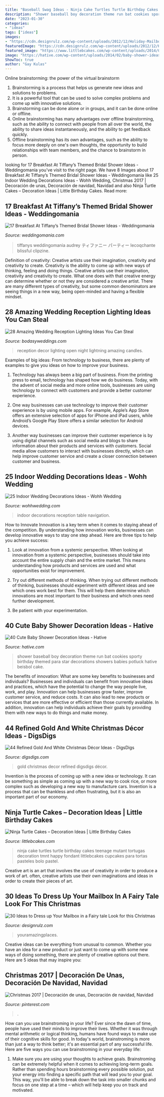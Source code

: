 ```yaml
---
title: "Baseball Swag Ideas - Ninja Cake Turtles Turtle Birthday Cakes Teenage Mutant Tortugas Decoration Tmnt Happy Fondant Littlebcakes Cupcakes Para Tortas Pasteles Bolo Pastel"
description: "Shower baseball boy decoration theme run bat cookies sporty birthday themed para star decorations showers babies potluck hative beisbol cake"
date: "2023-01-30"
categories:
- "ideas"
tags: ["ideas"]
images:
- "https://cdn.designrulz.com/wp-content/uploads/2012/12/Holiday-Mailbox-CHRISTMAS-015.jpg"
featuredImage: "https://cdn.designrulz.com/wp-content/uploads/2012/12/Holiday-Mailbox-CHRISTMAS-015.jpg"
featured_image: "https://www.littlebcakes.com/wp-content/uploads/2014/01/Teenage-Mutant-Ninja-Turtles-Birthday-Cake-755x1024.jpg"
image: "https://hative.com/wp-content/uploads/2014/02/baby-shower-ideas/baseball-baby-shower-for-boy-22.jpg"
ShowToc: true
author: "Gay Kulas"
---
```



Online brainstorming: the power of the virtual brainstorm
1. Brainstorming is a process that helps us generate new ideas and solutions to problems.
2. It is a powerful tool that can be used to solve complex problems and come up with innovative solutions.
3. Brainstorming can be done alone or in groups, and it can be done online or offline.
4. Online brainstorming has many advantages over offline brainstorming, such as the ability to connect with people from all over the world, the ability to share ideas instantaneously, and the ability to get feedback quickly.
5. Offline brainstorming has its own advantages, such as the ability to focus more deeply on one's own thoughts, the opportunity to build relationships with team members, and the chance to brainstorm in person.

	

		
looking for 17 Breakfast At Tiffany’s Themed Bridal Shower Ideas - Weddingomania you've visit to the right page. We have 8 Images about 17 Breakfast At Tiffany’s Themed Bridal Shower Ideas - Weddingomania like 25 Indoor Wedding Decorations Ideas - Wohh Wedding, Christmas 2017 | Decoración de unas, Decoración de navidad, Navidad and also Ninja Turtle Cakes – Decoration Ideas | Little Birthday Cakes. Read more:
		
    
## 17 Breakfast At Tiffany’s Themed Bridal Shower Ideas - Weddingomania

<img loading=lazy src="https://i.weddingomania.com/2016/04/17-breakfast-at-tiffanys-themed-bridal-shower-ideas-3.jpg" onerror="this.onerror=null;this.src='https://tse1.mm.bing.net/th?id=OIP.BFVNj6bqurqZEjWR-tcycwHaKq&amp;pid=15.1';" alt="17 Breakfast At Tiffany’s Themed Bridal Shower Ideas - Weddingomania">

_Source: weddingomania.com_

>tiffanys weddingomania audrey ティファニー パーティー lecoqchante blissful clipzine. 

	

Definition of creativity: Creative artists use their imagination, creativity and creativity to create.
Creativity is the ability to come up with new ways of thinking, feeling and doing things. Creative artists use their imagination, creativity and creativity to create. What one does with that creative energy can determine whether or not they are considered a creative artist. There are many different types of creativity, but some common denominators are seeing things in a new way, being open-minded and having a flexible mindset.

    
## 28 Amazing Wedding Reception Lighting Ideas You Can Steal

<img loading=lazy src="https://bodasyweddings.com/wp-content/uploads/2018/01/lightning-wedding-decor-ideas.jpg" onerror="this.onerror=null;this.src='https://tse1.mm.bing.net/th?id=OIP._8DwzsVqvbsmglYWW3YrrwHaLH&amp;pid=15.1';" alt="28 Amazing Wedding Reception Lighting Ideas You Can Steal">

_Source: bodasyweddings.com_

>reception decor lighting open night lightning amazing candles. 

	

Examples of big ideas: From technology to business, there are plenty of examples to give you ideas on how to improve your business.
1. Technology has always been a big part of business. From the printing press to email, technology has shaped how we do business. Today, with the advent of social media and more online tools, businesses are using technology to connect with customers and provide a better customer experience.
2. One way businesses can use technology to improve their customer experience is by using mobile apps. For example, Apple’s App Store offers an extensive selection of apps for iPhone and iPad users, while Android’s Google Play Store offers a similar selection for Android devices.

3. Another way businesses can improve their customer experience is by using digital channels such as social media and blogs to share information about their products and services with customers. Social media allow customers to interact with businesses directly, which can help improve customer service and create a closer connection between customer and business.


    
## 25 Indoor Wedding Decorations Ideas - Wohh Wedding

<img loading=lazy src="http://wohhwedding.com/wp-content/uploads/2016/05/Indoor-Winter-Wedding-Reception-Table.jpg" onerror="this.onerror=null;this.src='https://tse4.mm.bing.net/th?id=OIP.4D6V8_1RrLtu1nevpGULqgHaLH&amp;pid=15.1';" alt="25 Indoor Wedding Decorations Ideas - Wohh Wedding">

_Source: wohhwedding.com_

>indoor decorations reception table navigation. 

	

How to Innovate
Innovation is a key term when it comes to staying ahead of the competition. By understanding how innovation works, businesses can develop innovative ways to stay one step ahead. Here are three tips to help you achieve success:
1. Look at innovation from a systemic perspective. When looking at innovation from a systemic perspective, businesses should take into account the entire supply chain and the entire market. This means understanding how products and services are used and what opportunities exist for improvement.

2. Try out different methods of thinking. When trying out different methods of thinking, businesses should experiment with different ideas and see which ones work best for them. This will help them determine which innovations are most important to their business and which ones need further development.

3. Be patient with your experimentation.

    
## 40 Cute Baby Shower Decoration Ideas - Hative

<img loading=lazy src="https://hative.com/wp-content/uploads/2014/02/baby-shower-ideas/baseball-baby-shower-for-boy-22.jpg" onerror="this.onerror=null;this.src='https://tse3.mm.bing.net/th?id=OIP.mu3_KkbzPafzVcLmBZ5qcAHaKE&amp;pid=15.1';" alt="40 Cute Baby Shower Decoration Ideas - Hative">

_Source: hative.com_

>shower baseball boy decoration theme run bat cookies sporty birthday themed para star decorations showers babies potluck hative beisbol cake. 

	

The benefits of innovation: What are some key benefits to businesses and individuals?
Businesses and individuals can benefit from innovative ideas and practices, which have the potential to change the way people live, work, and play. Innovation can help businesses grow faster, improve customer service, and reduce costs. It can also lead to new products or services that are more effective or efficient than those currently available. In addition, innovation can help individuals achieve their goals by providing them with new ways to do things and make money.

    
## 44 Refined Gold And White Christmas Décor Ideas - DigsDigs

<img loading=lazy src="https://www.digsdigs.com/photos/refined-gold-and-white-christmas-decor-ideas-6.jpg" onerror="this.onerror=null;this.src='https://tse2.mm.bing.net/th?id=OIP.c2xDHKEerdke_X7g-S4hIAHaJ4&amp;pid=15.1';" alt="44 Refined Gold And White Christmas Décor Ideas - DigsDigs">

_Source: digsdigs.com_

>gold christmas decor refined digsdigs décor. 

	

Invention is the process of coming up with a new idea or technology. It can be something as simple as coming up with a new way to cook rice, or more complex such as developing a new way to manufacture cars. Invention is a process that can be thankless and often frustrating, but it is also an important part of our economy.

    
## Ninja Turtle Cakes – Decoration Ideas | Little Birthday Cakes

<img loading=lazy src="https://www.littlebcakes.com/wp-content/uploads/2014/01/Teenage-Mutant-Ninja-Turtles-Birthday-Cake-755x1024.jpg" onerror="this.onerror=null;this.src='https://tse4.mm.bing.net/th?id=OIP.KcaTqfQi_ubr4gHxpSGTIgHaKC&amp;pid=15.1';" alt="Ninja Turtle Cakes – Decoration Ideas | Little Birthday Cakes">

_Source: littlebcakes.com_

>ninja cake turtles turtle birthday cakes teenage mutant tortugas decoration tmnt happy fondant littlebcakes cupcakes para tortas pasteles bolo pastel. 

	

Creative art is an art that involves the use of creativity in order to produce a work of art. often, creative artists use their own imaginations and ideas in order to create their pieces of art.

    
## 30 Ideas To Dress Up Your Mailbox In A Fairy Tale Look For This Christmas

<img loading=lazy src="https://cdn.designrulz.com/wp-content/uploads/2012/12/Holiday-Mailbox-CHRISTMAS-015.jpg" onerror="this.onerror=null;this.src='https://tse4.mm.bing.net/th?id=OIP.H-lbU3Xl5EWlMJeQCT7QRQHaLE&amp;pid=15.1';" alt="30 Ideas to Dress up Your Mailbox in a Fairy tale Look for this Christmas">

_Source: designrulz.com_

>youramazingplaces. 

	

Creative ideas can be everything from unusual to common. Whether you have an idea for a new product or just want to come up with some new ways of doing something, there are plenty of creative options out there. Here are 5 ideas that may inspire you: 

    
## Christmas 2017 | Decoración De Unas, Decoración De Navidad, Navidad

<img loading=lazy src="https://i.pinimg.com/736x/db/c3/ed/dbc3ed5c0f452d158ae21bde4f18fac5.jpg" onerror="this.onerror=null;this.src='https://tse3.mm.bing.net/th?id=OIP.LkEQFQMESZwsiRFm9pBB6wHaJ3&amp;pid=15.1';" alt="Christmas 2017 | Decoración de unas, Decoración de navidad, Navidad">

_Source: pinterest.com_

>. 

	

How can you use brainstroming in your life?
Ever since the dawn of time, people have used their minds to improve their lives. Whether it was through mental arithmetic or logical thinking, humans have found ways to make use of their cognitive skills for good. In today's world, brainstroming is more than just a way to think better; it's an essential part of any successful life. Here are five ways you can use brainstroming in your everyday life: 
1) Make sure you are using your thoughts to achieve goals. Brainstroming can be extremely helpful when it comes to achieving long-term goals. Rather than spending hours brainstorming every possible solution, put your energy into finding a specific path that will lead you to your goal. This way, you'll be able to break down the task into smaller chunks and focus on one step at a time – which will help keep you on track and motivated.

